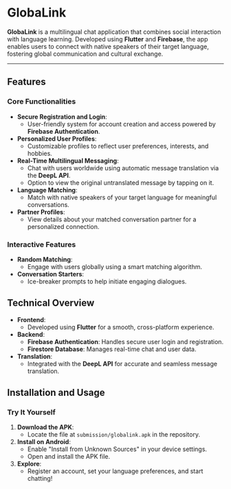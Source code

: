 # GlobaLink

**GlobaLink** is a multilingual chat application that combines social interaction with language learning. Developed using **Flutter** and **Firebase**, the app enables users to connect with native speakers of their target language, fostering global communication and cultural exchange.

---

## Features

### **Core Functionalities**
- **Secure Registration and Login**:
  - User-friendly system for account creation and access powered by **Firebase Authentication**.
- **Personalized User Profiles**:
  - Customizable profiles to reflect user preferences, interests, and hobbies.
- **Real-Time Multilingual Messaging**:
  - Chat with users worldwide using automatic message translation via the **DeepL API**.
  - Option to view the original untranslated message by tapping on it.
- **Language Matching**:
  - Match with native speakers of your target language for meaningful conversations.
- **Partner Profiles**:
  - View details about your matched conversation partner for a personalized connection.

### **Interactive Features**
- **Random Matching**:
  - Engage with users globally using a smart matching algorithm.
- **Conversation Starters**:
  - Ice-breaker prompts to help initiate engaging dialogues.
 
## Technical Overview

- **Frontend**:
  - Developed using **Flutter** for a smooth, cross-platform experience.
- **Backend**:
  - **Firebase Authentication**: Handles secure user login and registration.
  - **Firestore Database**: Manages real-time chat and user data.
- **Translation**:
  - Integrated with the **DeepL API** for accurate and seamless message translation.

## Installation and Usage

### Try It Yourself
1. **Download the APK**:
   - Locate the file at `submission/globalink.apk` in the repository.
2. **Install on Android**:
   - Enable "Install from Unknown Sources" in your device settings.
   - Open and install the APK file.
3. **Explore**:
   - Register an account, set your language preferences, and start chatting!
